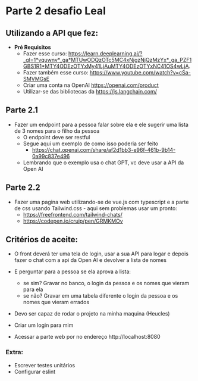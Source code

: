 # Parte 2 desafio Leal

## Utilizando a API que fez:
* **Pré Requisitos**
	* Fazer esse curso: https://learn.deeplearning.ai/?_gl=1*vquwnv*_ga*MTUwODQzOTc5MC4xNjgzNjQzMzYx*_ga_PZF1GBS1R1*MTY4ODEzOTYxMy41LjAuMTY4ODEzOTYxNC41OS4wLjA.
 	* Fazer também esse curso: https://www.youtube.com/watch?v=cSa-SMVMGsE 	 	
	* Criar uma conta na OpenAI https://openai.com/product
	* Utilizar-se das bibliotecas da https://js.langchain.com/

## Parte 2.1
* Fazer um endpoint para a pessoa falar sobre ela e ele sugerir uma lista de 3 nomes para o filho da pessoa
	* O endpoint deve ser restful
	* Segue aqui um exemplo de como isso poderia ser feito
		* https://chat.openai.com/share/af2d1bb3-e96f-461b-9b14-0a99c837e496
	* Lembrando que o exemplo usa o chat GPT, vc deve usar a API da Open AI
## Parte 2.2
* Fazer uma pagina web utilizando-se de vue.js com typescript e a parte de css usando Tailwind.css - aqui sem problemas usar um pronto: 
	* https://freefrontend.com/tailwind-chats/
	* https://codepen.io/cruip/pen/GRMKMOv
	

## Critérios de aceite: 
* O front deverá ter uma tela de login, usar a sua API para logar e depois fazer o chat com a api da Open AI e devolver a lista de nomes 

* E perguntar para a pessoa se ela aprova a lista:
	* se sim? Gravar no banco, o login da pessoa e os nomes que vieram para ela
	* se não? Gravar em uma tabela diferente o login da pessoa e os nomes que vieram errados
* Devo ser capaz de rodar o projeto na minha maquina (Heucles)
* Criar um login para mim
* Acessar a parte web por no endereço http://localhost:8080

### Extra: 

* Escrever testes unitários
* Configurar eslint
 
